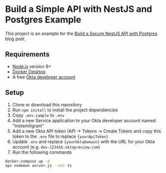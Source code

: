 # Build a Simple API with NestJS and Postgres Example

This project is an example for the [Build a Secure NestJS API with Postgres]() blog post.

## Requirements

- [Node.js](https://nodejs.org) version 8+
- [Docker Desktop](https://www.docker.com/get-started)
- A free [Okta developer account](https://developer.okta.com)

## Setup

1. Clone or download this repository
1. Run `npm install` to install the project dependencies
1. Copy `.env.sample` to `.env`
1. Add a new Service application to your Okta developer account named "Instamiligram"
1. Add a new Okta API token (API -> Tokens -> Create Token) and copy this token to the `.env` file to replace `{yourApiToken}`
1. Update `.env` and replace `{yourOktaDomain}` with the URL for your Okta account (e.g. `dev-123456.oktapreview.com`)
1. Run the following commands

```sh
docker-compose up -d
npx nodemon server.js --ext ts
```

